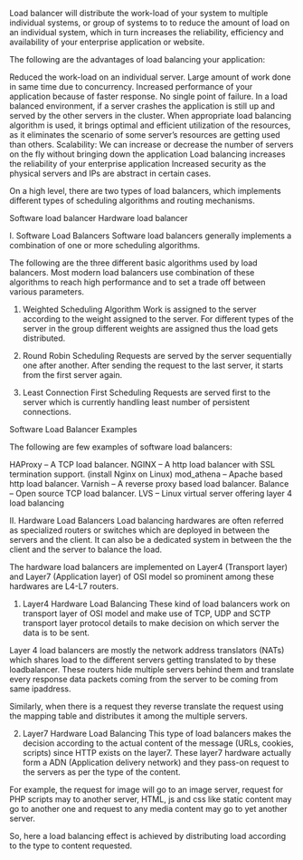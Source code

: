 Load balancer will distribute the work-load of your system to multiple individual systems,
or group of systems to to reduce the amount of load on an individual system,
which in turn increases the reliability, efficiency and availability of your enterprise application or website.

The following are the advantages of load balancing your application:

Reduced the work-load on an individual server.
Large amount of work done in same time due to concurrency.
Increased performance of your application because of faster response.
No single point of failure. In a load balanced environment,
if a server crashes the application is still up and served by the other servers in the cluster.
When appropriate load balancing algorithm is used, it brings optimal and efficient utilization of the resources,
as it eliminates the scenario of some server’s resources are getting used than others.
Scalability: We can increase or decrease the number of servers on the fly without bringing down the application
Load balancing increases the reliability of your enterprise application
Increased security as the physical servers and IPs are abstract in certain cases.

On a high level, there are two types of load balancers, which implements different types of scheduling algorithms and routing mechanisms.

Software load balancer
Hardware load balancer

I. Software Load Balancers
Software load balancers generally implements a combination of one or more scheduling algorithms.

The following are the three different basic algorithms used by load balancers.
Most modern load balancers use combination of these algorithms to reach high performance
and to set a trade off between various parameters.

1. Weighted Scheduling Algorithm
Work is assigned to the server according to the weight assigned to the server.
For different types of the server in the group different weights are assigned thus the load gets distributed.

2. Round Robin Scheduling
Requests are served by the server sequentially one after another.
After sending the request to the last server, it starts from the first server again.

3. Least Connection First Scheduling
Requests are served first to the server which is currently handling least number of persistent connections.

Software Load Balancer Examples

The following are few examples of software load balancers:

HAProxy – A TCP load balancer.
NGINX – A http load balancer with SSL termination support. (install Nginx on Linux)
mod_athena – Apache based http load balancer.
Varnish – A reverse proxy based load balancer.
Balance – Open source TCP load balancer.
LVS – Linux virtual server offering layer 4 load balancing

II. Hardware Load Balancers
Load balancing hardwares are often referred as specialized routers or switches
which are deployed in between the servers and the client.
It can also be a dedicated system in between the the client and the server to balance the load.

The hardware load balancers are implemented on Layer4 (Transport layer) and
Layer7 (Application layer) of OSI model so prominent among these hardwares are L4-L7 routers.

1. Layer4 Hardware Load Balancing
These kind of load balancers work on transport layer of OSI model and make use of TCP, UDP and SCTP transport layer protocol
details to make decision on which server the data is to be sent.

Layer 4 load balancers are mostly the network address translators (NATs)
which shares load to the different servers getting translated to by these loadbalancer.
These routers hide multiple servers behind them and translate every response data packets coming from the server
to be coming from same ipaddress.

Similarly, when there is a request they reverse translate the request using the mapping table
and distributes it among the multiple servers.

2. Layer7 Hardware Load Balancing
This type of load balancers makes the decision according to the actual content of the message
(URLs, cookies, scripts) since HTTP exists on the layer7.
These layer7 hardware actually form a ADN (Application delivery network)
and they pass-on request to the servers as per the type of the content.

For example, the request for image will go to an image server,
request for PHP scripts may to another server, HTML, js
and css like static content may go to another one and request to any media content may go to yet another server.

So, here a load balancing effect is achieved by distributing load according to the type to content requested.
